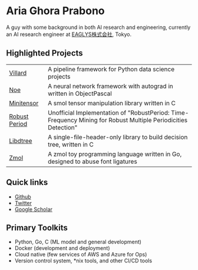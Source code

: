 # Aria Ghora Prabono

<div class="col col-80">

A guy with some background in both AI research and engineering, currently an AI research engineer at [EAGLYS株式会社](//eaglys.co.jp), Tokyo.


## Highlighted Projects

|                                                       |                                                                                                                |
| ----------------------------------------------------- | -------------------------------------------------------------------------------------------------------------- |
| [Villard](//github.com/ariaghora/villard)             | A pipeline framework for Python data science projects                                                          |
| [Noe](//github.com/ariaghora/noe)                     | A neural network framework with autograd in written in ObjectPascal                                            |
| [Minitensor](//github.com/ariaghora/minitensor)       | A smol tensor manipulation library written in C                                                                |
| [Robust Period](//github.com/ariaghora/robust-period) | Unofficial Implementation of "RobustPeriod: Time-Frequency Mining for Robust Multiple Periodicities Detection" |
| [Libdtree](https://github.com/ariaghora/libdtree)     | A single-file-header-only library to build decision tree, written in C                                         |
| [Zmol](//github.com/ariaghora/zmol)                   | A zmol toy programming language written in Go, designed to abuse font ligatures                                |



## Quick links

- [Github](//github.com/ariaghora)
- [Twitter](//twitter.com/aria_ghora)
- [Google Scholar](https://scholar.google.com/citations?user=1K4ynvMAAAAJ&hl=en&oi=ao)


## Primary Toolkits
- Python, Go, C (ML model and general development)
- Docker (development and deployment)
- Cloud native (few services of AWS and Azure for Ops)
- Version control system, *nix tools, and other CI/CD tools

<!-- --- -->

<!-- Do you like my works, writings, and anything you see here? You can buy me a coffee~

<a href="https://www.buymeacoffee.com/ariaghora" target="_blank"><img src="https://cdn.buymeacoffee.com/buttons/v2/default-red.png" alt="Buy Me A Coffee" style="height: 40px !important;width: 160px !important;" ></a>
</div> -->


